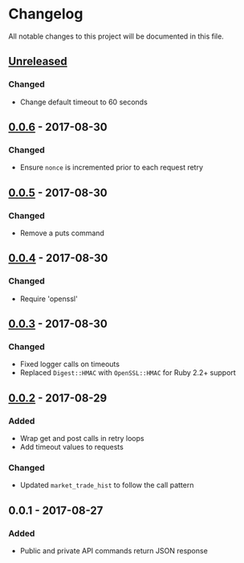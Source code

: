 # Changelog
All notable changes to this project will be documented in this file.

## [Unreleased]

### Changed
- Change default timeout to 60 seconds

## [0.0.6] - 2017-08-30

### Changed
- Ensure `nonce` is incremented prior to each request retry

## [0.0.5] - 2017-08-30

### Changed
- Remove a puts command

## [0.0.4] - 2017-08-30

### Changed
- Require 'openssl'

## [0.0.3] - 2017-08-30

### Changed
- Fixed logger calls on timeouts
- Replaced `Digest::HMAC` with `OpenSSL::HMAC` for Ruby 2.2+ support

## [0.0.2] - 2017-08-29

### Added
- Wrap get and post calls in retry loops
- Add timeout values to requests

### Changed
- Updated `market_trade_hist` to follow the call pattern

## 0.0.1 - 2017-08-27
### Added
- Public and private API commands return JSON response 

[0.0.2]: https://github.com/brianmcmichael/poloniex_api/compare/v0.0.1...v0.0.2
[0.0.3]: https://github.com/brianmcmichael/poloniex_api/compare/v0.0.2...v0.0.3
[0.0.4]: https://github.com/brianmcmichael/poloniex_api/compare/v0.0.3...v0.0.4
[0.0.5]: https://github.com/brianmcmichael/poloniex_api/compare/v0.0.4...v0.0.5
[0.0.6]: https://github.com/brianmcmichael/poloniex_api/compare/v0.0.5...v0.0.6
[Unreleased]: https://github.com/brianmcmichael/poloniex_api/compare/v0.0.6...HEAD

